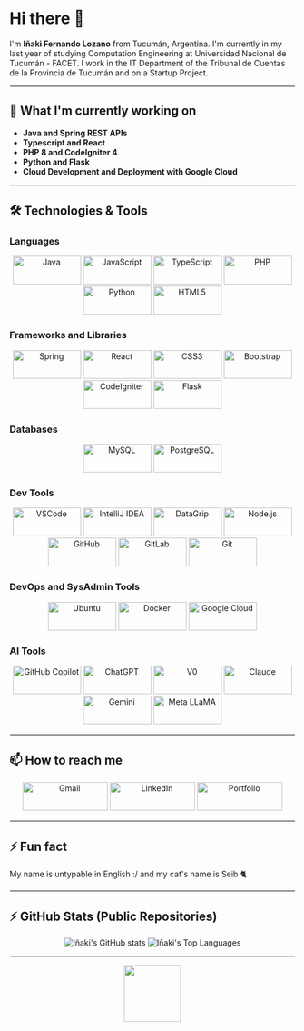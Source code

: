 # Hi there 👋

I'm **Iñaki Fernando Lozano** from Tucumán, Argentina. I'm currently in my last year of studying Computation Engineering at Universidad Nacional de Tucumán - FACET. I work in the IT Department of the Tribunal de Cuentas de la Provincia de Tucumán and on a Startup Project.

<hr style="border: 1px solid #f1f1f1;">

## 🌱 What I'm currently working on

- **Java and Spring REST APIs**
- **Typescript and React**
- **PHP 8 and CodeIgniter 4**
- **Python and Flask**
- **Cloud Development and Deployment with Google Cloud**

<hr style="border: 1px solid #f1f1f1;">

## 🛠 Technologies & Tools

### Languages

<p align="center">
  <img src="https://img.shields.io/badge/Java-%23ED8B00.svg?style=for-the-badge&logo=openjdk&logoColor=white" alt="Java" height="50" width="120" />
  <img src="https://img.shields.io/badge/JavaScript-%23F7DF1E.svg?style=for-the-badge&logo=javascript&logoColor=black" alt="JavaScript" height="50" width="120" />
  <img src="https://img.shields.io/badge/TypeScript-%23007ACC.svg?style=for-the-badge&logo=typescript&logoColor=white" alt="TypeScript" height="50" width="120" />
  <img src="https://img.shields.io/badge/PHP-%23777BB4.svg?style=for-the-badge&logo=php&logoColor=white" alt="PHP" height="50" width="120" />
  <img src="https://img.shields.io/badge/Python-%233776AB.svg?style=for-the-badge&logo=python&logoColor=white" alt="Python" height="50" width="120" />
  <img src="https://img.shields.io/badge/HTML5-%23E34F26.svg?style=for-the-badge&logo=html5&logoColor=white" alt="HTML5" height="50" width="120" />
</p>

### Frameworks and Libraries

<p align="center">
  <img src="https://img.shields.io/badge/Spring-%236DB33F.svg?style=for-the-badge&logo=spring&logoColor=white" alt="Spring" height="50" width="120" />
  <img src="https://img.shields.io/badge/React-%2361DAFB.svg?style=for-the-badge&logo=react&logoColor=black" alt="React" height="50" width="120" />
  <img src="https://img.shields.io/badge/CSS3-%231572B6.svg?style=for-the-badge&logo=css3&logoColor=white" alt="CSS3" height="50" width="120" />
  <img src="https://img.shields.io/badge/Bootstrap-%23563D7C.svg?style=for-the-badge&logo=bootstrap&logoColor=white" alt="Bootstrap" height="50" width="120" />
  <img src="https://img.shields.io/badge/CodeIgniter-%23EF4223.svg?style=for-the-badge&logo=codeigniter&logoColor=white" alt="CodeIgniter" height="50" width="120" />
  <img src="https://img.shields.io/badge/Flask-%23000000.svg?style=for-the-badge&logo=flask&logoColor=white" alt="Flask" height="50" width="120" />
</p>

### Databases

<p align="center">
  <img src="https://img.shields.io/badge/MySQL-%234479A1.svg?style=for-the-badge&logo=mysql&logoColor=white" alt="MySQL" height="50" width="120" />
  <img src="https://img.shields.io/badge/PostgreSQL-%23336791.svg?style=for-the-badge&logo=postgresql&logoColor=white" alt="PostgreSQL" height="50" width="120" />
</p>

### Dev Tools

<p align="center">
  <img src="https://img.shields.io/badge/VSCode-%23007ACC.svg?style=for-the-badge&logo=visual-studio-code&logoColor=white" alt="VSCode" height="50" width="120" />
  <img src="https://img.shields.io/badge/IntelliJ%20IDEA-%23000000.svg?style=for-the-badge&logo=intellij-idea&logoColor=white" alt="IntelliJ IDEA" height="50" width="120" />
  <img src="https://img.shields.io/badge/DataGrip-%23000000.svg?style=for-the-badge&logo=datagrip&logoColor=white" alt="DataGrip" height="50" width="120" />
  <img src="https://img.shields.io/badge/Node.js-%2343853D.svg?style=for-the-badge&logo=node.js&logoColor=white" alt="Node.js" height="50" width="120" />
  <img src="https://img.shields.io/badge/GitHub-%23121011.svg?style=for-the-badge&logo=github&logoColor=white" alt="GitHub" height="50" width="120" />
  <img src="https://img.shields.io/badge/GitLab-%23181717.svg?style=for-the-badge&logo=gitlab&logoColor=white" alt="GitLab" height="50" width="120" />
  <img src="https://img.shields.io/badge/Git-%23F05032.svg?style=for-the-badge&logo=git&logoColor=white" alt="Git" height="50" width="120" />
</p>

### DevOps and SysAdmin Tools

<p align="center">
  <img src="https://img.shields.io/badge/Ubuntu-%23E95420.svg?style=for-the-badge&logo=ubuntu&logoColor=white" alt="Ubuntu" height="50" width="120" />
  <img src="https://img.shields.io/badge/Docker-%232496ED.svg?style=for-the-badge&logo=docker&logoColor=white" alt="Docker" height="50" width="120" />
  <img src="https://img.shields.io/badge/Google%20Cloud-%234285F4.svg?style=for-the-badge&logo=google-cloud&logoColor=white" alt="Google Cloud" height="50" width="120" />
</p>

### AI Tools

<p align="center">
  <img src="https://img.shields.io/badge/GitHub%20Copilot-%23121011.svg?style=for-the-badge&logo=githubcopilot&logoColor=white" alt="GitHub Copilot" height="50" width="120" />
  <img src="https://img.shields.io/badge/ChatGPT-%2332A57F.svg?style=for-the-badge&logo=openai&logoColor=white" alt="ChatGPT" height="50" width="120" />
  <img src="https://img.shields.io/badge/V0-%23007ACC.svg?style=for-the-badge&logo=visual-studio-code&logoColor=white" alt="V0" height="50" width="120" />
  <img src="https://img.shields.io/badge/Claude-%23FF6600.svg?style=for-the-badge&logo=anthropic&logoColor=white" alt="Claude" height="50" width="120" />
  <img src="https://img.shields.io/badge/Gemini-%234285F4.svg?style=for-the-badge&logo=google&logoColor=white" alt="Gemini" height="50" width="120" />
  <img src="https://img.shields.io/badge/Meta%20LLaMA-%230A66C2.svg?style=for-the-badge&logo=meta&logoColor=white" alt="Meta LLaMA" height="50" width="120" />
</p>

<hr style="border: 1px solid #f1f1f1;">

## 📫 How to reach me

<p align="center">
  <a href="mailto:kakitolozano@gmail.com"><img src="https://img.shields.io/badge/Gmail-%23D14836.svg?style=for-the-badge&logo=gmail&logoColor=white" alt="Gmail" height="50" width="150" /></a>
  <a href="www.linkedin.com/in/i&ntilde;aki-fernando-lozano-b783021b0"><img src="https://img.shields.io/badge/LinkedIn-%230A66C2.svg?style=for-the-badge&logo=linkedin&logoColor=white" alt="LinkedIn" height="50" width="150" /></a>
  <a href="https://your-portfolio-url.com"><img src="https://img.shields.io/badge/Portfolio-%23FF5722.svg?style=for-the-badge&logo=google-chrome&logoColor=white" alt="Portfolio" height="50" width="150" /></a>
</p>

<hr style="border: 1px solid #f1f1f1;">

## ⚡ Fun fact

My name is untypable in English :/ and my cat's name is Seib 🐈

<hr style="border: 1px solid #f1f1f1;">

## ⚡ GitHub Stats (Public Repositories)

<p align="center">
  <img src="https://github-readme-stats.vercel.app/api?username=InakiLozano01&show_icons=true&hide_border=true&theme=radical" alt="Iñaki's GitHub stats" />
  <img src="https://github-readme-stats.vercel.app/api/top-langs/?username=InakiLozano01&layout=compact&theme=radical&hide_border=true" alt="Iñaki's Top Languages" />
</p>

<hr style="border: 1px solid #f1f1f1;">

<p align="center">
  <img src="https://media.giphy.com/media/WUlplcMpOCEmTGBtBW/giphy.gif" width="100">
</p>
